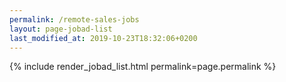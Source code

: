 ```yaml
---
permalink: /remote-sales-jobs
layout: page-jobad-list
last_modified_at: 2019-10-23T18:32:06+0200
---
```

{% include render_jobad_list.html permalink=page.permalink %}
